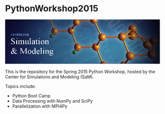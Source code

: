 # PythonWorkshop2015


![SaM](https://github.com/ben-albrecht/PythonWorkshop2015/blob/master/images/sam.jpg)

This is the repository for the Spring 2015 Python Workshop, hosted by the Center for Simulations and Modeling (SaM).

Topics include:
* Python Boot Camp
* Data Processing with NumPy and SciPy
* Parallelization with MPI4Py

